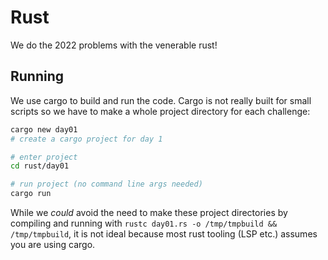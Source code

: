 # Rust

We do the 2022 problems with the venerable rust!

## Running

We use cargo to build and run the code. Cargo is not really built for small scripts so we have to make a whole project directory for each challenge:

```bash
cargo new day01
# create a cargo project for day 1

# enter project
cd rust/day01

# run project (no command line args needed)
cargo run
```

While we _could_ avoid the need to make these project directories by compiling and running with `rustc day01.rs -o /tmp/tmpbuild && /tmp/tmpbuild`, it is not ideal because most rust tooling (LSP etc.) assumes you are using cargo.
